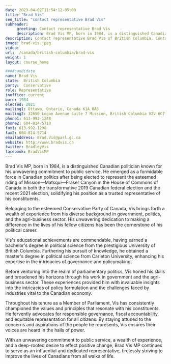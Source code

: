 ```yaml
---
date: 2023-04-02T11:54:12-05:00
title: "Brad Vis"
seo_title: "contact representative Brad Vis"
subheader:
     greeting: Contact representative Brad Vis
     description: Brad Vis MP, born in 1984, is a distinguished Canadian politician known for his unwavering commitment to public service. He emerged as a formidable force in Canadian politics after being elected to represent the esteemed riding of Mission—Matsqui—Fraser Canyon in the House of Commons of Canada in both the transformative 2019 Canadian federal election and the recent 2021 election, solidifying his position as a trusted representative of his constituents.
description: Contact representative Brad Vis of British Columbia. Contact information for Brad Vis includes email address, phone number, and mailing address.
image: brad-vis.jpeg
video:
url:  /canada/british-columbia/brad-vis
weight: 1
layout: course_home

####candidate
name: Brad Vis
state:	British Columbia
party:	Conservative
role: Representative
inoffice: current
born: 1984
elected: 2021
mailing1: Ottawa, Ontario, Canada K1A 0A6
mailing2: 32650 Logan Avenue Suite 7 Mission, British Columbia V2V 6C7
phone1: 613-992-1248
phone2: 604-814-5710
fax1: 613-992-1298
fax2: 604-814-5714
emailaddress: Brad.Vis@parl.gc.ca
website: http://www.bradvis.ca
twitter: BradleyVis
facebook: BradVisMP
---
```


Brad Vis MP, born in 1984, is a distinguished Canadian politician known for his unwavering commitment to public service. He emerged as a formidable force in Canadian politics after being elected to represent the esteemed riding of Mission—Matsqui—Fraser Canyon in the House of Commons of Canada in both the transformative 2019 Canadian federal election and the recent 2021 election, solidifying his position as a trusted representative of his constituents.

Belonging to the esteemed Conservative Party of Canada, Vis brings forth a wealth of experience from his diverse background in government, politics, and the agri-business sector. His unwavering dedication to making a difference in the lives of his fellow citizens has been the cornerstone of his political career.

Vis's educational achievements are commendable, having earned a bachelor's degree in political science from the prestigious University of British Columbia. Furthering his pursuit of knowledge, he obtained a master's degree in political science from Carleton University, enhancing his expertise in the intricacies of governance and policymaking.

Before venturing into the realm of parliamentary politics, Vis honed his skills and broadened his horizons through his work in government and the agri-business sector. These experiences provided him with invaluable insights into the intricacies of policy formulation and the challenges faced by industries vital to the Canadian economy.

Throughout his tenure as a Member of Parliament, Vis has consistently championed the values and principles that resonate with his constituents. He fervently advocates for responsible governance, fiscal accountability, and equitable representation for all citizens. By staying attuned to the concerns and aspirations of the people he represents, Vis ensures their voices are heard in the halls of power.

With an unwavering commitment to public service, a wealth of experience, and a deep-rooted desire to effect positive change, Brad Vis MP continues to serve as an influential and dedicated representative, tirelessly striving to improve the lives of Canadians from all walks of life.
